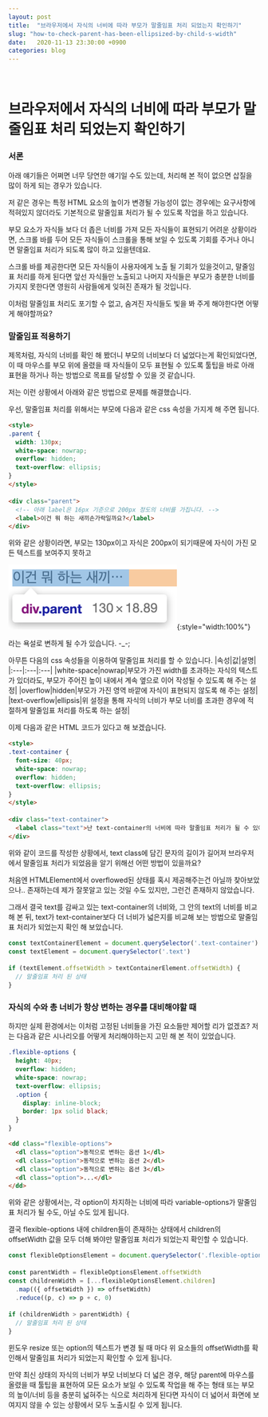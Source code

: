 ```yaml
---
layout: post
title:  "브라우저에서 자식의 너비에 따라 부모가 말줄임표 처리 되었는지 확인하기"
slug: "how-to-check-parent-has-been-ellipsized-by-child-s-width"
date:   2020-11-13 23:30:00 +0900
categories: blog
---
```

<!-- Global site tag (gtag.js) - Google Analytics -->
<script async src="https://www.googletagmanager.com/gtag/js?id=UA-121955159-1"></script>
<script>
  window.dataLayer = window.dataLayer || [];
  function gtag(){dataLayer.push(arguments);}
  gtag('js', new Date());

  gtag('config', 'UA-121955159-1');
</script>
<script async src="//pagead2.googlesyndication.com/pagead/js/adsbygoogle.js"></script>
<!-- fureweb-github -->
<ins class="adsbygoogle"
     style="display:block"
     data-ad-client="ca-pub-6234418861743010"
     data-ad-slot="8427857156"
     data-ad-format="auto"></ins>
<script>
(adsbygoogle = window.adsbygoogle || []).push({});
</script>

<div class="fb-like" data-href="https://fureweb-com.github.io{{page.url}}" data-layout="button_count" data-action="like" data-size="small" data-show-faces="true" data-share="true"></div>
<br>

# 브라우저에서 자식의 너비에 따라 부모가 말줄임표 처리 되었는지 확인하기

### 서론
아래 얘기들은 어쩌면 너무 당연한 얘기일 수도 있는데, 처리해 본 적이 없으면 삽질을 많이 하게 되는 경우가 있습니다.

저 같은 경우는 특정 HTML 요소의 높이가 변경될 가능성이 없는 경우에는 요구사항에 적혀있지 않더라도 기본적으로 말줄임표 처리가 될 수 있도록 작업을 하고 있습니다.

부모 요소가 자식들 보다 더 좁은 너비를 가져 모든 자식들이 표현되기 어려운 상황이라면, 스크롤 바를 두어 모든 자식들이 스크롤을 통해 보일 수 있도록 기회를 주거나 아니면 말줄임표 처리가 되도록 많이 하고 있을텐데요.

스크롤 바를 제공한다면 모든 자식들이 사용자에게 노출 될 기회가 있을것이고, 말줄임표 처리를 하게 된다면 앞선 자식들만 노출되고 나머지 자식들은 부모가 충분한 너비를 가지지 못한다면 영원히 사람들에게 잊혀진 존재가 될 것입니다.

이처럼 말줄임표 처리도 포기할 수 없고, 숨겨진 자식들도 빛을 봐 주게 해야한다면 어떻게 해야할까요?

### 말줄임표 적용하기
제목처럼, 자식의 너비를 확인 해 봤더니 부모의 너비보다 더 넓었다는게 확인되었다면, 이 때 마우스를 부모 위에 올렸을 때 자식들이 모두 표현될 수 있도록 툴팁을 바로 아래 표현을 하거나 하는 방법으로 목표를 달성할 수 있을 것 같습니다.

저는 이런 상황에서 아래와 같은 방법으로 문제를 해결했습니다.

우선, 말줄임표 처리를 위해서는 부모에 다음과 같은 css 속성을 가지게 해 주면 됩니다.

```html
<style>
.parent {
  width: 130px;
  white-space: nowrap;
  overflow: hidden;
  text-overflow: ellipsis;
}
</style>

<div class="parent">
  <!-- 아래 label은 16px 기준으로 200px 정도의 너비를 가집니다. --> 
  <label>이건 뭐 하는 새끼손가락일까요?</label>
</div>
```

위와 같은 상황이라면, 부모는 130px이고 자식은 200px이 되기때문에 자식이 가진 모든 텍스트를 보여주지 못하고

![이건 뭐 하는 새끼...](/assets/img/posts/20201113-what-the.png){:style="width:100%"}

라는 욕설로 변하게 될 수가 있습니다. -_-;

아무튼 다음의 css 속성들을 이용하여 말줄임표 처리를 할 수 있습니다.
|속성|값|설명|
|:---|:---|:---|
|white-space|nowrap|부모가 가진 width를 초과하는 자식의 텍스트가 있더라도, 부모가 주어진 높이 내에서 계속 옆으로 이어 작성될 수 있도록 해 주는 설정|
|overflow|hidden|부모가 가진 영역 바깥에 자식이 표현되지 않도록 해 주는 설정|
|text-overflow|ellipsis|위 설정을 통해 자식의 너비가 부모 너비를 초과한 경우에 적절하게 말줄임표 처리를 하도록 하는 설정|


이제 다음과 같은 HTML 코드가 있다고 해 보겠습니다.
```html
<style>
.text-container {
  font-size: 40px;
  white-space: nowrap;
  overflow: hidden;
  text-overflow: ellipsis;
}
</style>

<div class="text-container">
  <label class="text">난 text-container의 너비에 따라 말줄임표 처리가 될 수 있어!</label>
</div>
```

위와 같이 코드를 작성한 상황에서, text class에 담긴 문자의 길이가 길어져 브라우저에서 말줄임표 처리가 되었음을 알기 위해선 어떤 방법이 있을까요?

처음엔 HTMLElement에서 overflowed된 상태를 혹시 제공해주는건 아닐까 찾아보았으나.. 존재하는데 제가 잘못알고 있는 것일 수도 있지만, 그런건 존재하지 않았습니다.

그래서 결국 text를 감싸고 있는 text-container의 너비와, 그 안의 text의 너비를 비교해 본 뒤, text가 text-container보다 더 너비가 넓은지를 비교해 보는 방법으로 말줄임표 처리가 되었는지 확인 해 보았습니다.

```js
const textContainerElement = document.querySelector('.text-container')
const textElement = document.querySelector('.text')

if (textElement.offsetWidth > textContainerElement.offsetWidth) {
  // 말줄임표 처리 된 상태
}
```

### 자식의 수와 총 너비가 항상 변하는 경우를 대비해야할 때
하지만 실제 환경에서는 이처럼 고정된 너비들을 가진 요소들만 제어할 리가 없겠죠? 저는 다음과 같은 시나리오를 어떻게 처리해야하는지 고민 해 본 적이 있었습니다.

```scss
.flexible-options {
  height: 40px;
  overflow: hidden;
  white-space: nowrap;
  text-overflow: ellipsis;
  .option {
    display: inline-block;
    border: 1px solid black;
  }
}
```

```html
<dd class="flexible-options">
  <dl class="option">동적으로 변하는 옵션 1</dl>
  <dl class="option">동적으로 변하는 옵션 2</dl>
  <dl class="option">동적으로 변하는 옵션 3</dl>
  <dl class="option">...</dl>
</dd>
```

위와 같은 상황에서는, 각 option이 차지하는 너비에 따라 variable-options가 말줄임표 처리가 될 수도, 아닐 수도 있게 됩니다.

결국 flexible-options 내에 children들이 존재하는 상태에서 children의 offsetWidth 값을 모두 더해 봐야만 말줄임표 처리가 되었는지 확인할 수 있습니다.

```js
const flexibleOptionsElement = document.querySelector('.flexible-options')

const parentWidth = flexibleOptionsElement.offsetWidth
const childrenWidth = [...flexibleOptionsElement.children]
  .map(({ offsetWidth }) => offsetWidth)
  .reduce((p, c) => p + c, 0)

if (childrenWidth > parentWidth) {
  // 말줄임표 처리 된 상태
}
```

윈도우 resize 또는 option의 텍스트가 변경 될 때 마다 위 요소들의 offsetWidth를 확인해서 말줄임표 처리가 되었는지 확인할 수 있게 됩니다.

만약 최신 상태의 자식의 너비가 부모 너비보다 더 넓은 경우, 해당 parent에 마우스를 올렸을 때 툴팁을 표현하여 모든 요소가 보일 수 있도록 작업을 해 주는 형태 또는 부모의 높이/너비 등을 충분히 넓혀주는 식으로 처리하게 된다면 자식이 더 넓어서 화면에 보여지지 않을 수 있는 상황에서 모두 노출시킬 수 있게 됩니다.

<div class="fb-comments" data-href="https://fureweb-com.github.io{{page.url}}" data-width="100%" data-numposts="10"></div>

<div id="fb-root"></div>
<script>(function(d, s, id) {
  var js, fjs = d.getElementsByTagName(s)[0];
  if (d.getElementById(id)) return;
  js = d.createElement(s); js.id = id;
  js.src = "//connect.facebook.net/ko_KR/sdk.js#xfbml=1&version=v2.10&appId=403216550080274";
  fjs.parentNode.insertBefore(js, fjs);
}(document, 'script', 'facebook-jssdk'));</script>
